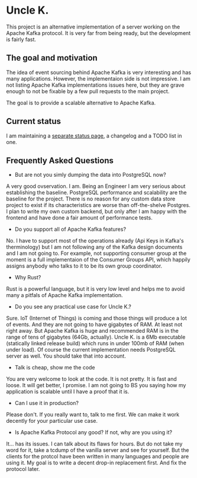 # Uncle K.

This project is an alternative implementation of a server working on the Apache Kafka protocol. It is very far from being ready, but the development is fairly fast.

## The goal and motivation

The idea of event sourcing behind Apache Kafka is very interesting and has many applications. However, the implementaion side is not impressive. I am not listing Apache Kafka implementations issues here, but they are grave enough to not be fixable by a few pull requests to the main project.

The goal is to provide a scalable alternative to Apache Kafka.

## Current status

I am maintaining a [separate status page](status.md), a changelog and a TODO list in one.

## Frequently Asked Questions

* But are not you simly dumping the data into PostgreSQL now?

A very good ovservation. I am. Being an Engineer I am very serious about establishing the baseline. PostgreSQL performance and scalability are the baseline for the project. There is no reason for any custom data store project to exist if its characteristics are worse than off-the-shelve Postgres. I plan to write my own custom backend, but only after I am happy with the frontend and have done a fair amount of performance tests.

* Do you support all of Apache Kafka features?

No. I have to support most of the operations already (Api Keys in Kafka's therminology) but I am not following any of the Kafka design documents and I am not going to. For example, not supporting consumer group at the moment is a full implementaion of the Consumer Groups API, which happily assigns anybody who talks to it to be its own group coordinator.

* Why Rust?

Rust is a powerful language, but it is very low level and helps me to avoid many a pitfals of Apache Kafka implementation.

* Do you see any practical use case for Uncle K.?

Sure. IoT (Internet of Things) is coming and those things will produce a lot of events. And they are not going to have gigabytes of RAM. At least not right away. But Apache Kafka is huge and recommended RAM is in the range of tens of gigabytes (64Gb, actually). Uncle K. is a 6Mb executable (statically linked release build) which runs in under 100mb of RAM (when under load). Of course the current implementation needs PostgreSQL server as well. You should take that into account.

* Talk is cheap, show me the code

You are very welcome to look at the code. It is not pretty. It is fast and loose. It will get better, I promise. I am not going to BS you saying how my application is scalable until I have a proof that it is.

* Can I use it in production?

Please don't. If you really want to, talk to me first. We can make it work decently for your particular use case.

* Is Apache Kafka Protocol any good? If not, why are you using it?

It... has its issues. I can talk about its flaws for hours. But do not take my word for it, take a tcdump of the vanilla server and see for yourself. But the clients for the protcol have been written in many languages and people are using it. My goal is to write a decent drop-in replacement first. And fix the protocol later.
